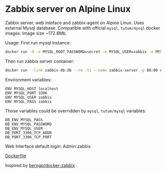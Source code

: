 # Zabbix server on Alpine Linux
Zabbix server, web inteface and zabbix-agent on Alpine Linux. Uses external Mysql database. Compatible with official `mysql`, `tutum/mysql` docker images.
Image size ~172.8Mb.

Usage:
First run mysql instance:

```bash
docker run -d -e MYSQL_ROOT_PASSWORD=secret -e MYSQL_USER=zabbix -e MYSQL_PASSWORD=secret -e MYSQL_DATABASE=zabbix --name zabbix-db mysql
```
Then run zabbix server container:

```bash
docker run --link zabbix-db:db --rm -ti --name zabbix-server -p 80:80 eit8ei8n/zabbix-server
```
Environment variables:

```
ENV MYSQL_HOST localhost
ENV MYSQL_PORT 3306
ENV MYSQL_USER zabbix
ENV MYSQL_PASS zabbix
```
Those variables could be overridden by `mysql`, `tutum/mysql` variables:

```
DB_ENV_MYSQL_PASS
DB_ENV_MYSQL_PASSWORD
DB_ENV_MYSQL_USER
DB_PORT_3306_TCP_ADDR
DB_PORT_3306_TCP_PORT
```
Web Interface default login:
Admin:zabbix

[Dockerfile](https://github.com/marc-/docker-zabbix-server/blob/master/Dockerfile)

Inspired by [berngp/docker-zabbix](https://github.com/berngp/docker-zabbix) .
